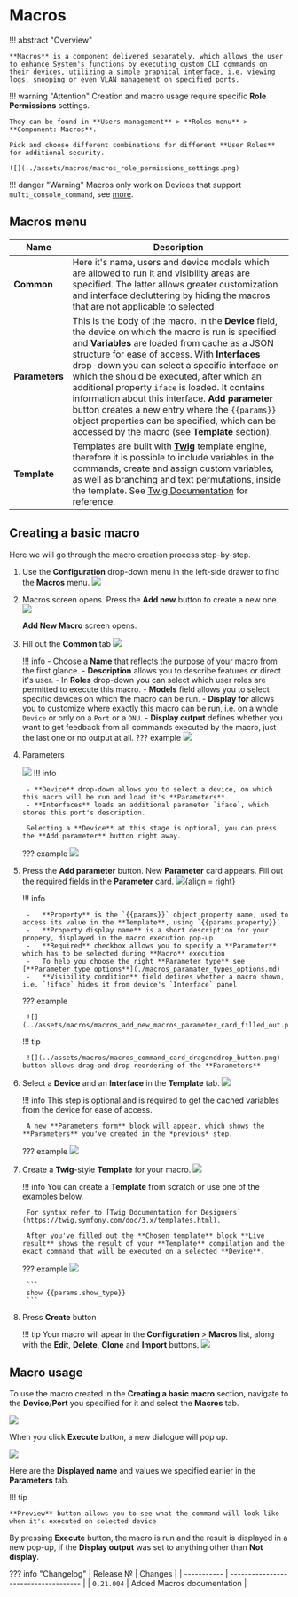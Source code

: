 # Macros

!!! abstract "Overview"
    
    **Macros** is a component delivered separately, which allows the user to enhance System's functions by executing custom CLI commands on their devices, utilizing a simple graphical interface, i.e. viewing logs, snooping or even VLAN management on specified ports.

!!! warning "Attention"
    Creation and macro usage require specific **Role Permissions** settings.

    They can be found in **Users management** > **Roles menu** > **Component: Macros**.

    Pick and choose different combinations for different **User Roles** for additional security.

    ![](../assets/macros/macros_role_permissions_settings.png)

!!! danger "Warning"
    Macros only work on Devices that support `multi_console_command`, see [more](https://github.com/meklis/switcher-core/blob/master/docs/DEVICES.md).

## Macros menu

| Name    | Description                          |
| ----------- | ------------------------------------ |
| **Common**        | Here it's name, users and device models which are allowed to run it and visibility areas are specified. The latter allows greater customization and interface decluttering by hiding the macros that are not applicable to selected   |
| **Parameters**      | This is the body of the macro. In the **Device** field, the device on which the macro is run is specified and **Variables** are loaded from cache as a JSON structure for ease of access. With **Interfaces** drop-down you can select a specific interface on which the should be executed, after which an additional property `iface` is loaded. It contains information about this interface. **Add parameter** button creates a new entry where the `{{params}}` object properties can be specified, which can be accessed by the macro (see **Template** section).  |
| **Template**    | Templates are built with [**Twig**](https://twig.symfony.com/) template engine, therefore it is possible to include variables in the commands, create and assign custom variables, as well as branching and text permutations, inside the template. See [Twig Documentation](https://twig.symfony.com/doc/3.x/templates.html) for reference.|



## Creating a basic macro

Here we will go through the macro creation process step-by-step.

1. Use the **Configuration** drop-down menu in the left-side drawer to find the **Macros** menu. 
![](../assets/macros/macros_sidebar.png)

2. Macros screen opens. Press the **Add new** button to create a new one.
![](../assets/macros/macros_main_screen.png)

    **Add New Macro** screen opens.

3. Fill out the **Common** tab
![](../assets/macros/macros_add_new_macros_common.png)

    !!! info
        - Choose a **Name** that reflects the purpose of your macro from the first glance.
        - **Description** allows you to describe features or direct it's user.
        - In **Roles** drop-down you can select which user roles are permitted to execute this macro.
        - **Models** field allows you to select specific devices on which the macro can be run.
        - **Display for** allows you to customize where exactly this macro can be run, i.e. on a whole `Device` or only on a `Port` or a `ONU`.
        - **Display output** defines whether you want to get feedback from all commands executed by the macro, just the last one or no output at all.
    ??? example
        ![](../assets/macros/macros_add_new_macros_common_filled_out.png)

4. Parameters

    ![](../assets/macros/macros_add_new_macros_parameters.png)
    !!! info 
        
        - **Device** drop-down allows you to select a device, on which this macro will be run and load it's **Parameters**. 
        - **Interfaces** loads an additional parameter `iface`, which stores this port's description.
        
        Selecting a **Device** at this stage is optional, you can press the **Add parameter** button right away.

    ??? example 
        ![](../assets/macros/macros_add_new_macros_parameters_filledout.png)

5. Press the **Add parameter** button. New **Parameter** card appears. Fill out the required fields in the **Parameter** card.
    ![](../assets/macros/macros_add_new_macros_parameter_card_empty.png){align = right}

    !!! info

        -   **Property** is the `{{params}}` object property name, used to access its value in the **Template**, using `{{params.property}}`
        -   **Property display name** is a short description for your propery, displayed in the macro execution pop-up
        -   **Required** checkbox allows you to specify a **Parameter** which has to be selected during **Macro** execution
        -   To help you choose the right **Parameter type** see [**Parameter type options**](./macros_paramater_types_options.md)
        -   **Visibility condition** field defines whether a macro shown, i.e. `!iface` hides it from device's `Interface` panel 

    ??? example
        
        ![](../assets/macros/macros_add_new_macros_parameter_card_filled_out.png)

    !!! tip 
        
        ![](../assets/macros/macros_command_card_draganddrop_button.png) button allows drag-and-drop reordering of the **Parameters**

6. Select a **Device** and an **Interface** in the **Template** tab.
    ![](../assets/macros/macros_add_new_macros_template_tab_empty.png)

    !!! info
        This step is optional and is required to get the cached variables from the device for ease of access.

        A new **Parameters form** block will appear, which shows the **Parameters** you've created in the *previous* step.

    ??? example
        ![](../assets/macros/macros_add_new_macros_template_tab_device_selected.png)

7. Create a **Twig**-style **Template** for your macro.
    ![](../assets/macros/macros_template_block_emtpy.png)

    !!! info
        You can create a **Template** from scratch or use one of the examples below.
        
        For syntax refer to [Twig Documentation for Designers](https://twig.symfony.com/doc/3.x/templates.html).

        After you've filled out the **Chosen template** block **Live result** shows the result of your **Template** compilation and the exact command that will be executed on a selected **Device**.
    ??? example
        ![](../assets/macros/macros_add_new_macros_template_tab_filled_out.png)

        ```
        show {{params.show_type}}
        ```
    
8. Press **Create** button

    !!! tip
        Your macro will apear in the **Configuration** > **Macros** list, along with the **Edit**, **Delete**, **Clone** and **Import** buttons.
        ![](../assets/macros/macros_macro_in_the_list.png)

## Macro usage

To use the macro created in the **Creating a basic macro** section, navigate to the **Device**/**Port** you specified for it and select the **Macros** tab.

![](../assets/macros/macros_device_macros_tab.png)

When you click **Execute** button, a new dialogue will pop up.

![](../assets/macros/macros_device_running_macro.png)

Here are the **Displayed name** and values we specified earlier in the **Parameters** tab.

!!! tip 
    
    **Preview** button allows you to see what the command will look like when it's executed on selected device

By pressing **Execute** button, the macro is run and the result is displayed in a new pop-up, if the **Display output** was set to anything other than **Not display**.


??? info "Changelog"
    | Release №   | Changes                              |
    | ----------- | ------------------------------------ |
    | `0.21.004`  | Added Macros documentation           |